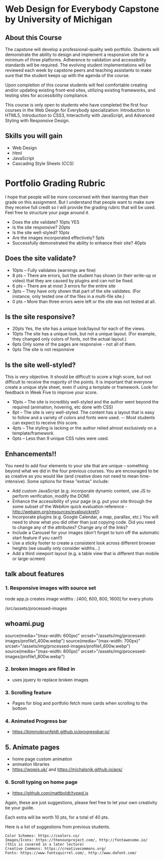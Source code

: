 # Web Design for Everybody Capstone by University of Michigan

## About this Course

The capstone will develop a professional-quality web portfolio.  Students will demonstrate the ability to design and implement a responsive site for a minimum of three platforms.  Adherence to validation and accessibility standards will be required. The evolving student implementations will be reviewed each week by capstone peers and teaching assistants to make sure that the student keeps up with the agenda of the course. 

Upon completion of this course students will feel comfortable creating and/or updating existing front-end sites, utilizing existing frameworks, and testing sites for accessibility compliance.

This course is only open to students who have completed the first four courses in the Web Design for Everybody specialization: Introduction to HTML5, Introduction to CSS3, Interactivity with JavaScript, and Advanced Styling with Responsive Design.

## Skills you will gain
- Web Design
- Html
- JavaScript
- Cascading Style Sheets (CCS)


# Portfolio Grading Rubric

I hope that people will be more concerned with their learning than their grade on this assignment. But I understand that people want to make sure they receive full credit so I will provide the grading rubric that will be used. Feel free to structure your page around it.

- Does the site validate? 10pts YES
- Is the site responsive? 20pts
- Is the site well-styled? 10pts
- Are the images incorporated effectively? 5pts
- Successfully demonstrated the ability to enhance their site? 40pts

## Does the site validate?

- 10pts – Fully validates (warnings are fine)
- 8 pts – There are errors, but the student has shown (in their write-up or video) that they are caused by plugins and can not be fixed.
- 6 pts – There are at most 3 errors for the entire site
- 3pts – They have only shown that part of the site validates. (For instance, only tested one of the files in a multi-file site.)
- 0 pts – More than three errors were left or the site was not tested at all.

## Is the site responsive?

- 20pts Yes, the site has a unique look/layout for each of the views.
- 10pts The site has a unique look, but not a unique layout. (For example, they changed only colors of fonts, not the actual layout.)
- 6pts Only some of the pages are responsive - not all of them.
- 0pts The site is not responsive

## Is the site well-styled?

This is very objective. It should be difficult to score a high score, but not difficult to receive the majority of the points. It is important that everyone create a unique style sheet, even if using a template or framework. Look for feedback in Week Five to improve your score.

- 10pts – The site is incredibly well-styled and the author went beyond the required (animation, hovering, etc done with CSS)
- 8pt – The site is very well-styled. The content has a layout that is easy to follow and a variety of colors and fonts were used. -- Most students can expect to receive this score.
- 4pts – The styling is lacking or the author relied almost exclusively on a template/framework.
- 0pts – Less than 9 unique CSS rules were used.

## Enhancements!!

You need to add four elements to your site that are unique – something beyond what we did in the four previous courses. You are encouraged to be as creative as you would like (and creative does not need to mean time-intensive). Some options for these "extras" include:

- Add custom JavaScript (e.g. incorporate dynamic content, use JS to perform verification, modify the DOM)
- Enhance the accessibility of your page (e.g. put your site through the some subset of the WebAim quick evaluation reference - http://webaim.org/resources/evalquickref/)
- Incorporate plugins (e.g. Google Calendar, a map, parallax, etc.) You will need to show what you did other than just copying code. Did you need to change any of the attributes? Change any of the links?
- Include a Carousel for your images (don't forget to turn off the automatic start feature if you can!!)
- Use a sticky footer to create a consistent look across different browser heights (we usually only consider widths…)
- Add a third viewport layout (e.g. a table view that is different than mobile or large-screen) 

## talk about features

### 1. Responsive images with source set
  node app.js
  creates image widths : [400, 600, 800, 1600] for every photo
  
  /src/assets/processed-images

  whoami.pug
  -----------------------------------------------------------------------------------------
  source(media="(max-width: 600px)" srcset="/assets/img/processed-images/profile1_400w.webp")
  source(media="(max-width: 700px)" srcset="/assets/img/processed-images/profile1_600w.webp")
  source(media="(max-width: 800px)" srcset="/assets/img/processed-images/profile1_800w.webp")

### 2. broken images are filled in
- uses jquery to replace broken images

### 3. Scrolling feature
- Pages for blog and portfolio fetch more cards when scrolling
 to the bottom

### 4. Animated Progress bar
- https://kimmobrunfeldt.github.io/progressbar.js/


## 5. Animate pages 
- home page custom animation 
- animation libraries
- https://wowjs.uk/   and  https://michalsnik.github.io/aos/

### 6. Scroll typing on home page 
- https://github.com/mattboldt/typed.js




Again, these are just suggestions, please feel free to let your own creativity be your guide.

Each extra will be worth 10 pts, for a total of 40 pts.


Here is a list of suggestions from previous students.

    Color Schemes: https://coolors.co/
    Images/Icons: https://thenounproject.com/, http://fontawesome.io/ (this is covered in a later lecture)
    Creative Commons: https://creativecommons.org/
    Fonts: https://www.fontsquirrel.com/, http://www.dafont.com/